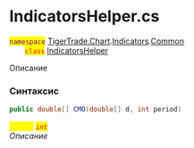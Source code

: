 
# IndicatorsHelper.cs
<mark style="color:purple;">`namespace`</mark> [TigerTrade.Chart](../../../../../TigerTrade.Chart.md).[Indicators](../../../../../TigerTrade.Chart/Indicators.md).[Common](../../../../../TigerTrade.Chart/Indicators/Common.md)  
&nbsp;&nbsp;&nbsp;&nbsp;&nbsp;&nbsp;&nbsp;<mark style="color:red;">`class`</mark> [IndicatorsHelper](../../IndicatorsHelper.cs.md)

Описание

### Синтаксис
```csharp
public double[] CMO(double[] d, int period)
```

<mark style="color:yellow;">`period`</mark> <mark style="color:red;">*`int`*</mark>  
 *Описание*  
  

                    
                    